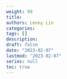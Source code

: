 ```yaml
---
weight: 99
title: 
authors: Lenny Lin
categories: 
tags: []
description: 
draft: false
date: "2023-02-07"
lastmod: "2023-02-07"
series: null
toc: true
---
```




